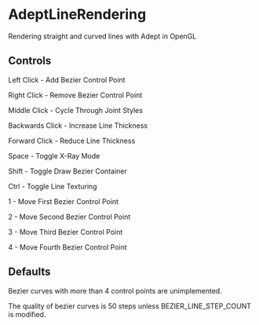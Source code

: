 # AdeptLineRendering
Rendering straight and curved lines with Adept in OpenGL



## Controls

Left Click - Add Bezier Control Point

Right Click - Remove Bezier Control Point

Middle Click - Cycle Through Joint Styles

Backwards Click - Increase Line Thickness

Forward Click - Reduce Line Thickness

Space - Toggle X-Ray Mode

Shift - Toggle Draw Bezier Container

Ctrl - Toggle Line Texturing

1 - Move First Bezier Control Point

2 - Move Second Bezier Control Point

3 - Move Third Bezier Control Point

4 - Move Fourth Bezier Control Point



## Defaults

Bezier curves with more than 4 control points are unimplemented.

The quality of bezier curves is 50 steps unless BEZIER_LINE_STEP_COUNT is modified.

